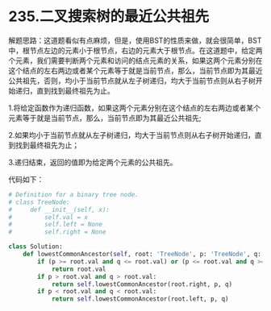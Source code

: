 # 235.二叉搜索树的最近公共祖先

解题思路：这道题看似有点麻烦，但是，使用BST的性质来做，就会很简单，BST中，根节点左边的元素小于根节点，右边的元素大于根节点。在这道题中，给定两个元素，我们需要判断两个元素和访问的结点元素的关系，如果这两个元素分别在这个结点的左右两边或者某个元素等于就是当前节点，那么，当前节点即为其最近公共祖先，否则，均小于当前节点就从左子树递归，均大于当前节点则从右子树开始递归，直到找到最终祖先为止。

1.将给定函数作为递归函数，如果这两个元素分别在这个结点的左右两边或者某个元素等于就是当前节点，那么，当前节点即为其最近公共祖先;

2.如果均小于当前节点就从左子树递归，均大于当前节点则从右子树开始递归，直到找到最终祖先为止；

3.递归结束，返回的值即为给定两个元素的公共祖先。

代码如下：

```python
# Definition for a binary tree node.
# class TreeNode:
#     def __init__(self, x):
#         self.val = x
#         self.left = None
#         self.right = None

class Solution:
    def lowestCommonAncestor(self, root: 'TreeNode', p: 'TreeNode', q: 'TreeNode') -> 'TreeNode':
        if (p >= root.val and q <= root.val) or (p <= root.val and q >= root.val):
            return root.val
        if p > root.val and q > root.val:
            return self.lowestCommonAncestor(root.right, p, q)
        if p < root.val and q < root.val:
            return self.lowestCommonAncestor(root.left, p, q)
```
